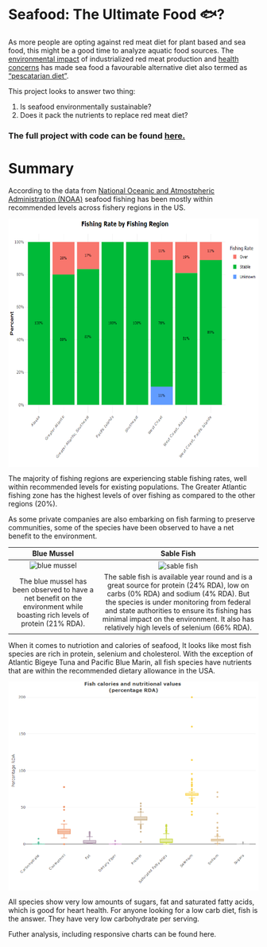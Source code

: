 # Seafood: The Ultimate Food 🐟?

As more people are opting against red meat diet for plant based and sea
food, this might be a good time to analyze aquatic food sources. The
[environmental
impact](https://www.greenpeace.org.uk/news/why-meat-is-bad-for-the-environment/#:~:text=It%20causes%20climate%20change,the%20atmosphere%2C%20accelerating%20global%20warming)
of industrialized red meat production and [health
concerns](https://www.nytimes.com/2019/09/30/health/red-meat-heart-cancer.html)
has made sea food a favourable alternative diet also termed as
[“pescatarian
diet”](https://www.medicalnewstoday.com/articles/323907#:~:text=What%20is%20a%20pescatarian%20diet%3F&text=In%20the%20pescatarian%20diet%2C%20a,and%20fish%20products%20may%20enhance).

This project looks to answer two thing:

1.  Is seafood environmentally sustainable?
2.  Does it pack the nutrients to replace red meat diet?

###  The full project with **code** can be found [here.](https://github.com/rickyboshe/Fisheries/blob/main/Fisheries/Fisheries.md)

#  Summary
According to the data from
[National Oceanic and Atmostpheric Administration
(NOAA)](https://www.fishwatch.gov/resources) seafood fishing has been mostly within recommended levels across fishery regions in the US.

<p align="center">
  
<img src="Fisheries/Fisheries_files/figure-gfm/env-1.png" style="display: block; margin: auto;" height="500" />

</p>

The majority of fishing regions are experiencing stable fishing rates,
well within recommended levels for existing populations. The Greater
Atlantic fishing zone has the highest levels of over fishing as compared
to the other regions (20%).

As some private companies are also embarking on fish farming to preserve communities, some of the species have been observed to have a net benefit to the environment. 


|                                                         Blue Mussel                                                         |                                                                                                                                                          Sable Fish                                                                                                                                                          |
| :-------------------------------------------------------------------------------------------------------------------------: | :--------------------------------------------------------------------------------------------------------------------------------------------------------------------------------------------------------------------------------------------------------------------------------------------------------------------------: |
|    <img src="https://www.fishwatch.gov/sites/default/files/blue_mussel.png" alt="blue mussel" width="600" height="150"/>    |                                                                                              <img align="center" src="https://www.fishwatch.gov/sites/default/files/sablefish.png" alt="sable fish" width="400" height="100"/>                                                                                               |
| The blue mussel has been observed to have a net benefit on the environment while boasting rich levels of protein (21% RDA). | The sable fish is available year round and is a great source for protein (24% RDA), low on carbs (0% RDA) and sodium (4% RDA). But the species is under monitoring from federal and state authorities to ensure its fishing has minimal impact on the environment. It also has relatively high levels of selenium (66% RDA). |

When it comes to nutriotion and calories of seafood, It looks like most fish species are rich in protein, selenium and
cholesterol. With the exception of Atlantic Bigeye Tuna and Pacific Blue
Marin, all fish species have nutrients that are within the recommended
dietary allowance in the USA.

<p align="center">
<img src="Fisheries/Fisheries_files/figure-gfm/fig4-1.png" style="display: block; margin: auto;" />
</p>

All species show very low amounts of sugars, fat and saturated fatty
acids, which is good for heart health. For anyone looking for a low carb
diet, fish is the answer. They have very low carbohydrate per serving.

Futher analysis, including responsive charts can be found here.
